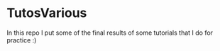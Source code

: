 # TutosVarious
In this repo I put some of the final results of some tutorials that I do for practice :) 
